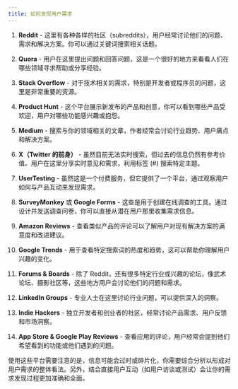 ```yaml
---
title: 如何发现用户需求
---
```

1. **Reddit** - 这里有各种各样的社区（subreddits），用户经常讨论他们的问题、需求和解决方案。你可以通过关键词搜索相关话题。

2. **Quora** - 用户在这里提出问题和回答问题，这是一个很好的地方来看看人们在哪些领域寻求帮助或分享经验。

3. **Stack Overflow** - 对于技术相关的需求，特别是开发者或程序员的问题，这里是非常重要的资源。

4. **Product Hunt** - 这个平台展示新发布的产品和创意，你可以看到哪些产品受欢迎，用户对哪些功能感兴趣或抱怨。

5. **Medium** - 搜索与你的领域相关的文章，作者经常会讨论行业趋势、用户痛点和解决方案。

6. **X（Twitter 的前身）** - 虽然目前无法实时搜索，但过去的信息仍然有参考价值。用户在这里分享实时意见和需求，利用标签 (#) 搜索特定主题。

7. **UserTesting** - 虽然这是一个付费服务，但它提供了一个平台，通过观察用户如何与产品互动来发现需求。

8. **SurveyMonkey** 或 **Google Forms** - 这些是用于创建在线调查的工具。通过设计并发送调查问卷，你可以直接从潜在用户那里收集需求信息。

9. **Amazon Reviews** - 查看类似产品的评论可以了解用户对现有解决方案的满意度和改进建议。

10. **Google Trends** - 用于查看特定搜索词的热度和趋势，这可以帮助你理解用户兴趣的变化。

11. **Forums & Boards** - 除了 Reddit，还有很多特定行业或兴趣的论坛，像武术论坛、摄影社区等，这些地方用户会讨论他们的问题和需求。

12. **LinkedIn Groups** - 专业人士在这里讨论行业问题，可以提供深入的洞察。

13. **Indie Hackers** - 独立开发者和创业者的社区，经常讨论产品需求、用户反馈和市场洞察。

14. **App Store & Google Play Reviews** - 查看应用的评论，用户经常会提到他们希望看到的功能或他们遇到的问题。

使用这些平台需要注意的是，信息可能会过时或碎片化，你需要综合分析以形成对用户需求的整体看法。另外，结合直接用户互动（如用户访谈或测试）会让你的需求发现过程更加准确和全面。